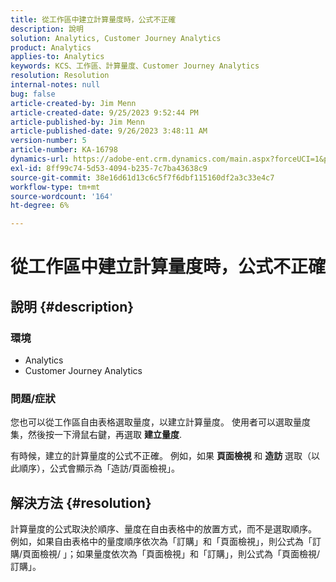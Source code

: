 ```yaml
---
title: 從工作區中建立計算量度時，公式不正確
description: 說明
solution: Analytics, Customer Journey Analytics
product: Analytics
applies-to: Analytics
keywords: KCS、工作區、計算量度、Customer Journey Analytics
resolution: Resolution
internal-notes: null
bug: false
article-created-by: Jim Menn
article-created-date: 9/25/2023 9:52:44 PM
article-published-by: Jim Menn
article-published-date: 9/26/2023 3:48:11 AM
version-number: 5
article-number: KA-16798
dynamics-url: https://adobe-ent.crm.dynamics.com/main.aspx?forceUCI=1&pagetype=entityrecord&etn=knowledgearticle&id=15729ad8-ed5b-ee11-be6f-6045bd006268
exl-id: 8ff99c74-5d53-4094-b235-7c7ba43638c9
source-git-commit: 38e16d61d13c6c5f7f6dbf115160df2a3c33e4c7
workflow-type: tm+mt
source-wordcount: '164'
ht-degree: 6%

---
```


# 從工作區中建立計算量度時，公式不正確

## 說明 {#description}


### <b>環境</b>

- Analytics
- Customer Journey Analytics


### <b>問題/症狀</b>

您也可以從工作區自由表格選取量度，以建立計算量度。 使用者可以選取量度集，然後按一下滑鼠右鍵，再選取 <b>建立量度</b>.

有時候，建立的計算量度的公式不正確。 例如，如果 <b>頁面檢視 </b>和 <b>造訪</b> 選取（以此順序），公式會顯示為「造訪/頁面檢視」。


## 解決方法 {#resolution}


計算量度的公式取決於順序、量度在自由表格中的放置方式，而不是選取順序。 例如，如果自由表格中的量度順序依次為「訂購」和「頁面檢視」，則公式為「訂購/頁面檢視/ 」；如果量度依次為「頁面檢視」和「訂購」，則公式為「頁面檢視/訂購」。
